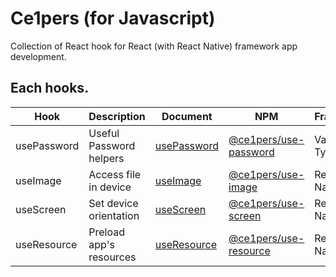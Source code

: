 # Ce1pers (for Javascript)

Collection of React hook for React (with React Native) framework app development.

## Each hooks.

| Hook        | Description            | Document                                                                        | NPM                                                                          | Framework    |
| ----------- | ---------------------- | ------------------------------------------------------------------------------- | ---------------------------------------------------------------------------- | ------------ |
| usePassword | Useful Password helpers | [usePassword](https://github.com/code1iners/ce1pers-js/tree/master/usePassword) | [@ce1pers/use-password](https://www.npmjs.com/package/@ce1pers/use-password) | Vanilla JS & Typescript |
| useImage    | Access file in device  | [useImage](https://github.com/code1iners/ce1pers-js/tree/master/useImage)       | [@ce1pers/use-image](https://www.npmjs.com/package/@ce1pers/use-image)       | React Native |
| useScreen   | Set device orientation | [useScreen](https://github.com/code1iners/ce1pers-js/tree/master/useScreen)     | [@ce1pers/use-screen](https://www.npmjs.com/package/@ce1pers/use-screen)     | React Native |
| useResource | Preload app's resources | [useResource](https://github.com/code1iners/ce1pers-js/tree/master/useResource) | [@ce1pers/use-resource](https://www.npmjs.com/package/@ce1pers/use-resource) | React Native |
